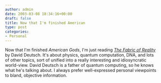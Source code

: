 ```yaml
---
author: admin
date: 2003-03-08 18:34:16+00:00
draft: false
title: Now that I'm finished American
type: post
categories:
- Personal
---
```


Now that I'm finished _American Gods_, I'm just reading [_The Fabric of Reality_](http://www.amazon.com/exec/obidos/tg/detail/-/014027541X/qid=1046661995/sr=12-1/104-0484812-0662315?v=glance&s=books) by David Deutsch. It's about physics, quantum computation, DNA, and lots of other topics, sort of unified into a really interesting and idiosyncratic world-view. David Deutsch is a father of quantum computing, so he knows what he's talking about. I always prefer well-expressed personal viewpoints to bland, objective information.
